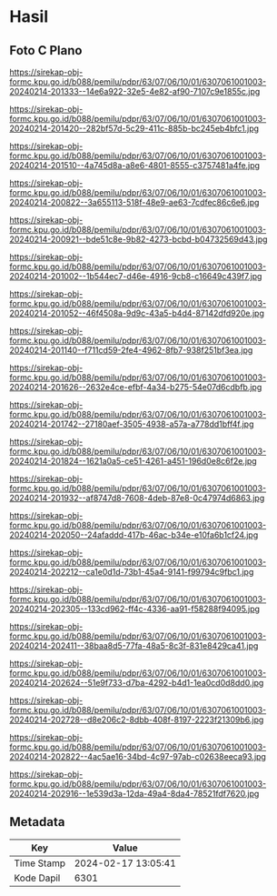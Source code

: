 # Hasil

## Foto C Plano

https://sirekap-obj-formc.kpu.go.id/b088/pemilu/pdpr/63/07/06/10/01/6307061001003-20240214-201333--14e6a922-32e5-4e82-af90-7107c9e1855c.jpg

https://sirekap-obj-formc.kpu.go.id/b088/pemilu/pdpr/63/07/06/10/01/6307061001003-20240214-201420--282bf57d-5c29-411c-885b-bc245eb4bfc1.jpg

https://sirekap-obj-formc.kpu.go.id/b088/pemilu/pdpr/63/07/06/10/01/6307061001003-20240214-201510--4a745d8a-a8e6-4801-8555-c3757481a4fe.jpg

https://sirekap-obj-formc.kpu.go.id/b088/pemilu/pdpr/63/07/06/10/01/6307061001003-20240214-200822--3a655113-518f-48e9-ae63-7cdfec86c6e6.jpg

https://sirekap-obj-formc.kpu.go.id/b088/pemilu/pdpr/63/07/06/10/01/6307061001003-20240214-200921--bde51c8e-9b82-4273-bcbd-b04732569d43.jpg

https://sirekap-obj-formc.kpu.go.id/b088/pemilu/pdpr/63/07/06/10/01/6307061001003-20240214-201002--1b544ec7-d46e-4916-9cb8-c16649c439f7.jpg

https://sirekap-obj-formc.kpu.go.id/b088/pemilu/pdpr/63/07/06/10/01/6307061001003-20240214-201052--46f4508a-9d9c-43a5-b4d4-87142dfd920e.jpg

https://sirekap-obj-formc.kpu.go.id/b088/pemilu/pdpr/63/07/06/10/01/6307061001003-20240214-201140--f711cd59-2fe4-4962-8fb7-938f251bf3ea.jpg

https://sirekap-obj-formc.kpu.go.id/b088/pemilu/pdpr/63/07/06/10/01/6307061001003-20240214-201626--2632e4ce-efbf-4a34-b275-54e07d6cdbfb.jpg

https://sirekap-obj-formc.kpu.go.id/b088/pemilu/pdpr/63/07/06/10/01/6307061001003-20240214-201742--27180aef-3505-4938-a57a-a778dd1bff4f.jpg

https://sirekap-obj-formc.kpu.go.id/b088/pemilu/pdpr/63/07/06/10/01/6307061001003-20240214-201824--1621a0a5-ce51-4261-a451-196d0e8c6f2e.jpg

https://sirekap-obj-formc.kpu.go.id/b088/pemilu/pdpr/63/07/06/10/01/6307061001003-20240214-201932--af8747d8-7608-4deb-87e8-0c47974d6863.jpg

https://sirekap-obj-formc.kpu.go.id/b088/pemilu/pdpr/63/07/06/10/01/6307061001003-20240214-202050--24afaddd-417b-46ac-b34e-e10fa6b1cf24.jpg

https://sirekap-obj-formc.kpu.go.id/b088/pemilu/pdpr/63/07/06/10/01/6307061001003-20240214-202212--ca1e0d1d-73b1-45a4-9141-f99794c9fbc1.jpg

https://sirekap-obj-formc.kpu.go.id/b088/pemilu/pdpr/63/07/06/10/01/6307061001003-20240214-202305--133cd962-ff4c-4336-aa91-f58288f94095.jpg

https://sirekap-obj-formc.kpu.go.id/b088/pemilu/pdpr/63/07/06/10/01/6307061001003-20240214-202411--38baa8d5-77fa-48a5-8c3f-831e8429ca41.jpg

https://sirekap-obj-formc.kpu.go.id/b088/pemilu/pdpr/63/07/06/10/01/6307061001003-20240214-202624--51e9f733-d7ba-4292-b4d1-1ea0cd0d8dd0.jpg

https://sirekap-obj-formc.kpu.go.id/b088/pemilu/pdpr/63/07/06/10/01/6307061001003-20240214-202728--d8e206c2-8dbb-408f-8197-2223f21309b6.jpg

https://sirekap-obj-formc.kpu.go.id/b088/pemilu/pdpr/63/07/06/10/01/6307061001003-20240214-202822--4ac5ae16-34bd-4c97-97ab-c02638eeca93.jpg

https://sirekap-obj-formc.kpu.go.id/b088/pemilu/pdpr/63/07/06/10/01/6307061001003-20240214-202916--1e539d3a-12da-49a4-8da4-78521fdf7620.jpg


## Metadata

| Key        | Value               |
| ---------- | ------------------- |
| Time Stamp | 2024-02-17 13:05:41 |
| Kode Dapil | 6301                |




